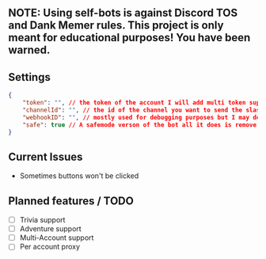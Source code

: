 <h2>NOTE: Using self-bots is against Discord TOS and Dank Memer rules. This project is only  meant for educational purposes! You have been warned.</h2>

## Settings

```json
{
    "token": "", // the token of the account I will add multi token support soon
    "channelId": "", // the id of the channel you want to send the slash commands to
    "webhookID": "", // mostly used for debugging purposes but I may do something
    "safe": true // A safemode verson of the bot all it does is remove the crime command so you don't die
}
```
## Current Issues

- Sometimes buttons won't be clicked

## Planned features / TODO

- [ ] Trivia support
- [ ] Adventure support
- [ ] Multi-Account support
- [ ] Per account proxy 